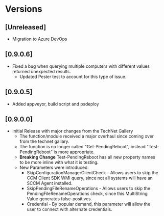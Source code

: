 # Versions

## [Unreleased]

* Migration to Azure DevOps

## [0.9.0.6]

* Fixed a bug when querying multiple computers with different values returned unexpected results.
  * Updated Pester test to account for this type of issue.

## [0.9.0.5]

* Added appveyor, build script and psdeploy

## [0.9.0.0]

* Initial Release with major changes from the TechNet Gallery
  * The function/module received a major overhaul since coming over from the technet gallary.
  * The function is no longer called "Get-PendingReboot", instead "Test-PendingReboot" is more appropriate.
  * **Breaking Change** Test-PendingReboot has all new property names to be more inline with what it is testing.
  * New Parameters were introduced:
    * SkipConfigurationManagerClientCheck - Allows users to skip the CCM Client SDK WMI query, since not all systems will have an SCCM Agent installed.
    * SkipPendingFileRenameOperations - Allows users to skip the PendingFileRenameOperations check, since this MultiString Value generates false-positives.
    * Credential - By popular demand, this parameter will allow the user to connect with alternate credentials.
